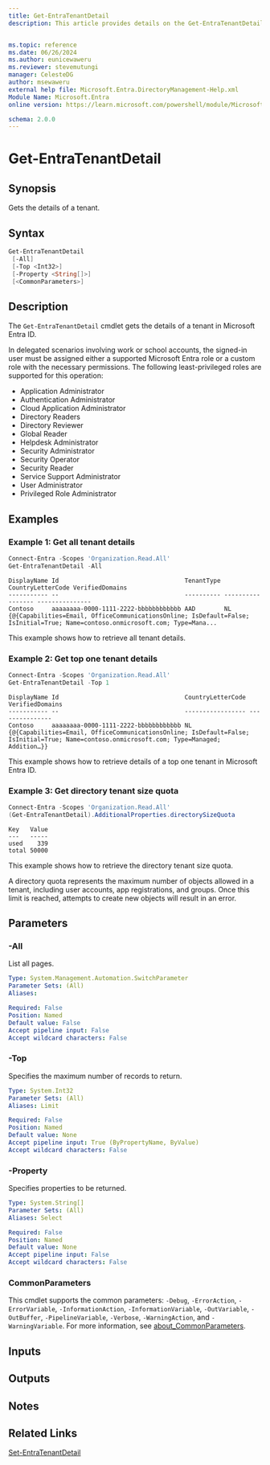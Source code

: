 ```yaml
---
title: Get-EntraTenantDetail
description: This article provides details on the Get-EntraTenantDetail command.


ms.topic: reference
ms.date: 06/26/2024
ms.author: eunicewaweru
ms.reviewer: stevemutungi
manager: CelesteDG
author: msewaweru
external help file: Microsoft.Entra.DirectoryManagement-Help.xml
Module Name: Microsoft.Entra
online version: https://learn.microsoft.com/powershell/module/Microsoft.Entra/Get-EntraTenantDetail

schema: 2.0.0
---
```


# Get-EntraTenantDetail

## Synopsis

Gets the details of a tenant.

## Syntax

```powershell
Get-EntraTenantDetail
 [-All]
 [-Top <Int32>]
 [-Property <String[]>]
 [<CommonParameters>]
```

## Description

The `Get-EntraTenantDetail` cmdlet gets the details of a tenant in Microsoft Entra ID.

In delegated scenarios involving work or school accounts, the signed-in user must be assigned either a supported Microsoft Entra role or a custom role with the necessary permissions. The following least-privileged roles are supported for this operation:

- Application Administrator
- Authentication Administrator
- Cloud Application Administrator
- Directory Readers
- Directory Reviewer
- Global Reader
- Helpdesk Administrator
- Security Administrator
- Security Operator
- Security Reader
- Service Support Administrator
- User Administrator
- Privileged Role Administrator

## Examples

### Example 1: Get all tenant details

```powershell
Connect-Entra -Scopes 'Organization.Read.All' 
Get-EntraTenantDetail -All
```

```Output
DisplayName Id                                   TenantType CountryLetterCode VerifiedDomains
----------- --                                   ---------- ----------------- ---------------
Contoso     aaaaaaaa-0000-1111-2222-bbbbbbbbbbbb AAD        NL                {@{Capabilities=Email, OfficeCommunicationsOnline; IsDefault=False; IsInitial=True; Name=contoso.onmicrosoft.com; Type=Mana...
```

This example shows how to retrieve all tenant details.

### Example 2: Get top one tenant details

```powershell
Connect-Entra -Scopes 'Organization.Read.All'
Get-EntraTenantDetail -Top 1
```

```Output
DisplayName Id                                   CountryLetterCode VerifiedDomains
----------- --                                   ----------------- ---------------
Contoso     aaaaaaaa-0000-1111-2222-bbbbbbbbbbbb NL                {@{Capabilities=Email, OfficeCommunicationsOnline; IsDefault=False; IsInitial=True; Name=contoso.onmicrosoft.com; Type=Managed; Addition…}}
```

This example shows how to retrieve details of a top one tenant in Microsoft Entra ID.

### Example 3: Get directory tenant size quota

```powershell
Connect-Entra -Scopes 'Organization.Read.All'
(Get-EntraTenantDetail).AdditionalProperties.directorySizeQuota
```

```Output
Key   Value
---   -----
used    339
total 50000
```

This example shows how to retrieve the directory tenant size quota.

A directory quota represents the maximum number of objects allowed in a tenant, including user accounts, app registrations, and groups. Once this limit is reached, attempts to create new objects will result in an error.

## Parameters

### -All

List all pages.

```yaml
Type: System.Management.Automation.SwitchParameter
Parameter Sets: (All)
Aliases:

Required: False
Position: Named
Default value: False
Accept pipeline input: False
Accept wildcard characters: False
```

### -Top

Specifies the maximum number of records to return.

```yaml
Type: System.Int32
Parameter Sets: (All)
Aliases: Limit

Required: False
Position: Named
Default value: None
Accept pipeline input: True (ByPropertyName, ByValue)
Accept wildcard characters: False
```

### -Property

Specifies properties to be returned.

```yaml
Type: System.String[]
Parameter Sets: (All)
Aliases: Select

Required: False
Position: Named
Default value: None
Accept pipeline input: False
Accept wildcard characters: False
```

### CommonParameters

This cmdlet supports the common parameters: `-Debug`, `-ErrorAction`, `-ErrorVariable`, `-InformationAction`, `-InformationVariable`, `-OutVariable`, `-OutBuffer`, `-PipelineVariable`, `-Verbose`, `-WarningAction`, and `-WarningVariable`. For more information, see [about_CommonParameters](https://go.microsoft.com/fwlink/?LinkID=113216).

## Inputs

## Outputs

## Notes

## Related Links

[Set-EntraTenantDetail](Set-EntraTenantDetail.md)
